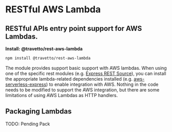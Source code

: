 <!-- This file was generated by @travetto/doc and should not be modified directly -->
<!-- Please modify https://github.com/travetto/travetto/tree/main/module/rest-aws-lambda/README.ts and execute "npx trv doc" to rebuild -->
# RESTful AWS Lambda
## RESTful APIs entry point support for AWS Lambdas.

**Install: @travetto/rest-aws-lambda**
```bash
npm install @travetto/rest-aws-lambda
```

The module provides support basic support with AWS lambdas. When using one of the specific rest modules (e.g. [Express REST Source](https://github.com/travetto/travetto/tree/main/module/rest-express#readme "Express provider for the travetto rest module.")), you can install the appropriate lambda-related dependencies installed (e.g. [aws-serverless-express](https://github.com/awslabs/aws-serverless-express/blob/master/README.md)) to enable integration with AWS.  Nothing in the code needs to be modified to support the AWS integration, but there are some limitations of using AWS Lambdas as HTTP handlers. 

## Packaging Lambdas

TODO: Pending Pack
